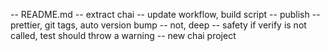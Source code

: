 -- README.md
-- extract chai
-- update workflow, build script
-- publish
-- prettier, git tags, auto version bump
-- not, deep
-- safety if verify is not called, test should throw a warning
-- new chai project

